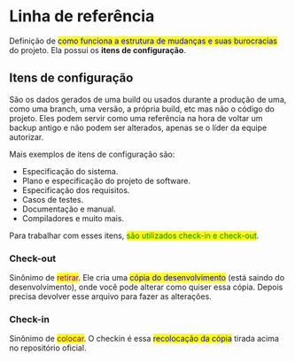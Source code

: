 # Linha de referência

Definição de <mark style="color:blue;">como funciona a estrutura de mudanças e suas burocracias</mark> do projeto. Ela possui os **itens de configuração**.

## Itens de configuração

São os dados gerados de uma build ou usados durante a produção de uma, como uma branch, uma versão, a própria build, etc mas não o código do projeto. Eles podem servir como uma referência na hora de voltar um backup antigo e não podem ser alterados, apenas se o líder da equipe autorizar.

Mais exemplos de itens de configuração são:

* Especificação do sistema.
* Plano e especificação do projeto de software.
* Especificação dos requisitos.
* Casos de testes.
* Documentação e manual.
* Compiladores e muito mais.

Para trabalhar com esses itens, <mark style="color:green;">são utilizados check-in e check-out</mark>.

### Check-out

Sinônimo de <mark style="color:purple;">retirar</mark>. Ele cria uma <mark style="color:blue;">cópia do desenvolvimento</mark> (está saindo do desenvolvimento), onde você pode alterar como quiser essa cópia. Depois precisa devolver esse arquivo para fazer as alterações.

### Check-in

Sinônimo de <mark style="color:purple;">colocar</mark>. O checkin é essa <mark style="color:blue;">recolocação da cópia</mark> tirada acima no repositório oficial.
